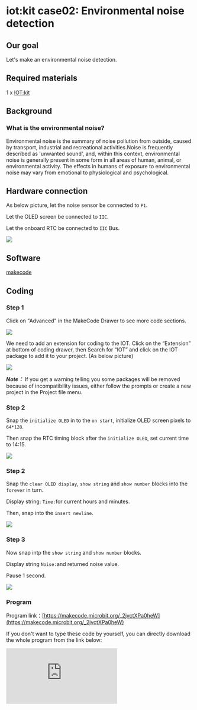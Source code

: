 ﻿# iot:kit case02: Environmental noise detection

## Our goal


  Let's make an environmental noise detection.


## Required materials


 1 x [IOT:kit](https://www.elecfreaks.com/micro-bit-smart-science-iot-kit.html)

## Background


### What is the environmental noise?

 Environmental noise is the summary of noise pollution from outside, caused by transport, industrial and recreational activities.Noise is frequently described as 'unwanted sound', and, within this context, environmental noise is generally present in some form in all areas of human, animal, or environmental activity. The effects in humans of exposure to environmental noise may vary from emotional to physiological and psychological.



## Hardware connection


As below picture, let the noise sensor be connected to `P1`.

Let the OLED screen be connected to `IIC`.

Let the onboard RTC be connected to `IIC` Bus.

![](https://wiki-media-ef.oss-cn-hongkong.aliyuncs.com//images/case_02_01.png)


## Software


[makecode](https://makecode.microbit.org/#)

## Coding


### Step 1
 Click on "Advanced" in the MakeCode Drawer to see more code sections.

![](https://wiki-media-ef.oss-cn-hongkong.aliyuncs.com//images/iot_bit_11.jpg)

 We need to add an extension for coding to the IOT. Click on the “Extension” at bottom of coding drawer, then Search for “IOT” and click on the IOT package to add it to your project. (As below picture)

![](https://wiki-media-ef.oss-cn-hongkong.aliyuncs.com//images/iot_bit_12.jpg)

***Note：*** If you get a warning telling you some packages will be removed because of incompatibility issues, either follow the prompts or create a new project in the Project file menu.

### Step 2

Snap the `initialize OLED` in to the `on start`, initialize OLED screen pixels to `64*128`.

Then snap the RTC timing block after the `initialize OLED`, set current time to 14:15.

![](https://wiki-media-ef.oss-cn-hongkong.aliyuncs.com//images/case_02_02.png)


### Step 2

Snap the `clear OLED display`, `show string` and `show number` blocks into the `forever` in turn.

Display string: `Time:`for current hours and minutes.

Then, snap into the `insert newline`.

![](https://wiki-media-ef.oss-cn-hongkong.aliyuncs.com//images/case_02_03.png)


### Step 3

Now snap intp the `show string` and `show number` blocks.

Display string `Noise:`and returned noise value.

Pause 1 second.

![](https://wiki-media-ef.oss-cn-hongkong.aliyuncs.com//images/case_02_04.png)

### Program

Program link：[https://makecode.microbit.org/_2jvctXPa0heW](https://makecode.microbit.org/_2jvctXPa0heW)

If you don't want to type these code by yourself, you can directly download the whole program from the link below:

<div
    style={{
        position: 'relative',
        paddingBottom: '60%',
        overflow: 'hidden',
    }}
>
    <iframe
        src="https://makecode.microbit.org/_2jvctXPa0heW"
        frameborder="0"
        sandbox="allow-popups allow-forms allow-scripts allow-same-origin"
        style={{
            position: 'absolute',
            width: '100%',
            height: '100%',
        }}
    />
</div>


### Result

The noise db be displayed every second.


## Think


How can you count the average noise db in a minute?


## Questions



## More Information
